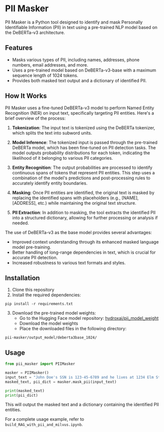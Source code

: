 # PII Masker

PII Masker is a Python tool designed to identify and mask Personally Identifiable Information (PII) in text using a pre-trained NLP model based on the DeBERTa-v3 architecture.

## Features

* Masks various types of PII, including names, addresses, phone numbers, email addresses, and more.
* Uses a pre-trained model based on DeBERTa-v3-base with a maximum sequence length of 1024 tokens.
* Provides both masked text output and a dictionary of identified PII.

## How It Works

PII Masker uses a fine-tuned DeBERTa-v3 model to perform Named Entity Recognition (NER) on input text, specifically targeting PII entities. Here's a brief overview of the process:

1. **Tokenization**: The input text is tokenized using the DeBERTa tokenizer, which splits the text into subword units.

2. **Model Inference**: The tokenized input is passed through the pre-trained DeBERTa model, which has been fine-tuned on PII detection tasks. The model outputs probability distributions for each token, indicating the likelihood of it belonging to various PII categories.

3. **Entity Recognition**: The output probabilities are processed to identify continuous spans of tokens that represent PII entities. This step uses a combination of the model's predictions and post-processing rules to accurately identify entity boundaries.

4. **Masking**: Once PII entities are identified, the original text is masked by replacing the identified spans with placeholders (e.g., [NAME], [ADDRESS], etc.) while maintaining the original text structure.

5. **PII Extraction**: In addition to masking, the tool extracts the identified PII into a structured dictionary, allowing for further processing or analysis if needed.

The use of DeBERTa-v3 as the base model provides several advantages:

- Improved context understanding through its enhanced masked language model pre-training.
- Better handling of long-range dependencies in text, which is crucial for accurate PII detection.
- Increased robustness to various text formats and styles.

## Installation

1. Clone this repository
2. Install the required dependencies:

```
pip install -r requirements.txt
```

3. Download the pre-trained model weights:
   * Go to the Hugging Face model repository: [hydroxai/pii_model_weight](https://huggingface.co/hydroxai/pii_model_weight)
   * Download the model weights
   * Place the downloaded files in the following directory:

```
pii-masker/output_model/deberta3base_1024/
```

## Usage

```python
from pii_masker import PIIMasker

masker = PIIMasker()
input_text = "John Doe's SSN is 123-45-6789 and he lives at 1234 Elm St."
masked_text, pii_dict = masker.mask_pii(input_text)

print(masked_text)
print(pii_dict)
```

This will output the masked text and a dictionary containing the identified PII entities.

For a complete usage example, refer to `build_RAG_with_pii_and_milvus.ipynb`.
